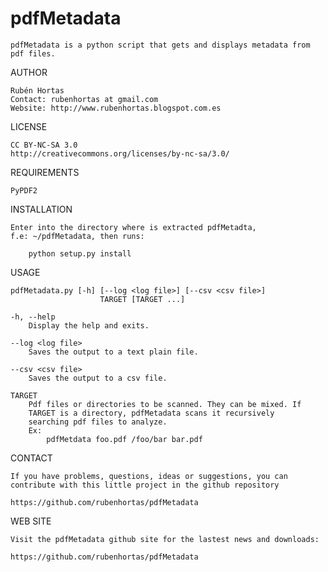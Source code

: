 pdfMetadata
===========

	pdfMetadata is a python script that gets and displays metadata from
	pdf files.

AUTHOR

    Rubén Hortas
    Contact: rubenhortas at gmail.com
    Website: http://www.rubenhortas.blogspot.com.es

LICENSE

    CC BY-NC-SA 3.0
    http://creativecommons.org/licenses/by-nc-sa/3.0/

REQUIREMENTS

    PyPDF2

INSTALLATION

    Enter into the directory where is extracted pdfMetadta,
    f.e: ~/pdfMetadata, then runs:

        python setup.py install

USAGE

    pdfMetadata.py [-h] [--log <log file>] [--csv <csv file>]
                        TARGET [TARGET ...]

    -h, --help
        Display the help and exits.

    --log <log file>
        Saves the output to a text plain file.

    --csv <csv file>
        Saves the output to a csv file.

    TARGET
        Pdf files or directories to be scanned. They can be mixed. If
        TARGET is a directory, pdfMetadata scans it recursively
        searching pdf files to analyze.
        Ex:
            pdfMetdata foo.pdf /foo/bar bar.pdf


CONTACT

    If you have problems, questions, ideas or suggestions, you can
    contribute with this little project in the github repository

    https://github.com/rubenhortas/pdfMetadata

WEB SITE

    Visit the pdfMetadata github site for the lastest news and downloads:

    https://github.com/rubenhortas/pdfMetadata

